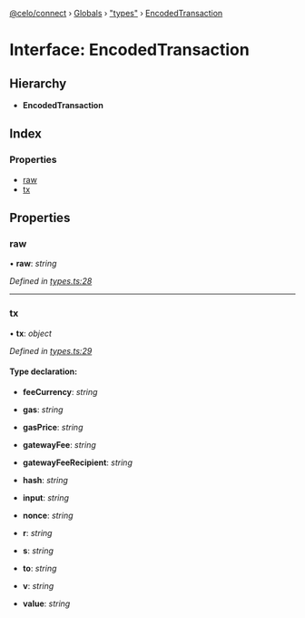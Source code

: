 [@celo/connect](../README.md) › [Globals](../globals.md) › ["types"](../modules/_types_.md) › [EncodedTransaction](_types_.encodedtransaction.md)

# Interface: EncodedTransaction

## Hierarchy

* **EncodedTransaction**

## Index

### Properties

* [raw](_types_.encodedtransaction.md#raw)
* [tx](_types_.encodedtransaction.md#tx)

## Properties

###  raw

• **raw**: *string*

*Defined in [types.ts:28](https://github.com/celo-org/celo-monorepo/blob/master/packages/sdk/connect/src/types.ts#L28)*

___

###  tx

• **tx**: *object*

*Defined in [types.ts:29](https://github.com/celo-org/celo-monorepo/blob/master/packages/sdk/connect/src/types.ts#L29)*

#### Type declaration:

* **feeCurrency**: *string*

* **gas**: *string*

* **gasPrice**: *string*

* **gatewayFee**: *string*

* **gatewayFeeRecipient**: *string*

* **hash**: *string*

* **input**: *string*

* **nonce**: *string*

* **r**: *string*

* **s**: *string*

* **to**: *string*

* **v**: *string*

* **value**: *string*
